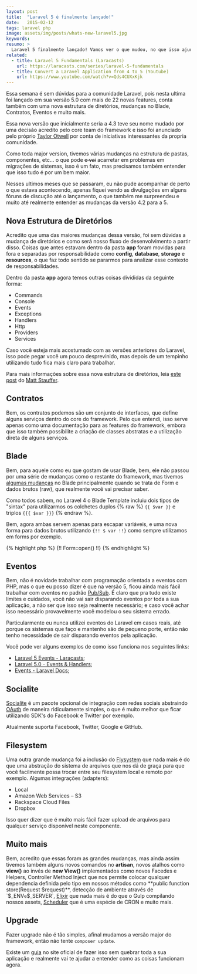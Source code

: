 ```yaml
---
layout: post
title:  "Laravel 5 é finalmente lançado!"
date:   2015-02-12
tags: laravel php
image: assets/img/posts/whats-new-laravel5.jpg
keywords:
resumo: >
  Laravel 5 finalmente lançado! Vamos ver o que mudou, no que isso ajuda em nosso workflow, quais são os novas features para nós desenvolvedores, e como fazer upgrade sem quebrar sua aplicação.
related:
  - title: Laravel 5 Fundamentals (Laracasts)
    url: https://laracasts.com/series/laravel-5-fundamentals
  - title: Convert a Laravel Application from 4 to 5 (Youtube)
    url: https://www.youtube.com/watch?v=Qds4CUXxKjk
---
```

Essa semana é sem dúvidas para a comunidade Laravel, pois nesta ultima foi lançado em sua versão 5.0 com mais de 22 novas features, conta também com uma nova estrutura de diretórios, mudanças no Blade, Contratos, Eventos e muito mais.

Essa nova versão que inicialmente seria a 4.3 teve seu nome mudado por uma decisão acredito pelo core team do framework e isso foi anunciado pelo próprio [Taylor Otwell](https://twitter.com/taylorotwell) por conta de iniciativas interessantes da propria comunidade.

Como toda major version, tivemos várias mudanças na estrutura de pastas, componentes, etc... o que pode <del>e vai</del> acarretar em problemas em migrações de sistemas, isso é um fato, mas precisamos também entender que isso tudo é por um bem maior.

Nesses ultimos meses que se passaram, eu não pude acompanhar de perto o que estava acontecendo, apenas fiquei vendo as divulgações em alguns fóruns de discução até o lançamento, o que também me surpreendeu e muito até realmente entender as mudanças da versão 4.2 para a 5.

## Nova Estrutura de Diretórios
Acredito que uma das maiores mudanças dessa versão, foi sem dúvidas a mudança de diretórios e como será nosso fluxo de desenvolvimento a partir disso. Coisas que antes estavam dentro da pasta **app** foram movidas para fora e separadas por responsabilidade como **config**, **database**, **storage** e **resources**, o que faz todo sentido se pararmos para analizar esse contexto de responsabilidades.

Dentro da pasta **app** agora temos outras coisas divididas da seguinte forma:

- Commands
- Console
- Events
- Exceptions
- Handlers
- Http
- Providers
- Services

Caso você esteja mais acostumado com as versões anteriores do Laravel, isso pode pegar você um pouco desprevinido, mas depois de um tempinho utilizando tudo fica mais claro para trabalhar.

Para mais informações sobre essa nova estrutura de diretórios, leia [este post](https://mattstauffer.co/blog/laravel-5.0-directory-structure-and-namespace) do [Matt Stauffer](https://twitter.com/stauffermatt).

## Contratos
Bem, os contratos podemos são um conjunto de interfaces, que define alguns serviços dentro do core do framework. Pelo que entendi, isso serve apenas como uma documentação para as features do framework, embora que isso também possibilite a criação de classes abstratas e a utilização direta de alguns serviços.

## Blade
Bem, para aquele como eu que gostam de usar Blade, bem, ele não passou por uma série de mudanças como o restante do framework, mas tivemos [algumas mudanças](http://laravel.com/docs/5.0/templates#other-blade-control-structures) no Blade principalmente quando se trata de Form e dados brutos (raw), que realmente você vai precisar saber.

Como todos sabem, no Laravel 4 o Blade Template incluiu dois tipos de "sintax" para utilizarmos os colchetes duplos {% raw %} `{{ $var }}` e triplos `{{{ $var }}}` {% endraw %}.

Bem, agora ambas servem apenas para escapar variáveis, e uma nova forma para dados brutos utilizando `{!! $ var !!}` como sempre utilizamos em forms por exemplo.

{% highlight php %}
{!! Form::open() !!}
{% endhighlight %}

## Eventos
Bem, não é novidade trabalhar com programação orientada a eventos com PHP, mas o que eu posso dizer é que na versão 5, ficou ainda mais fácil trabalhar com eventos no padrão [Pub/Sub](http://en.wikipedia.org/wiki/Publish%E2%80%93subscribe_pattern). É claro que pra tudo existe limites e cuidados, você não vai sair disparando eventos por toda a sua aplicação, a não ser que isso seja realmente necessário; e caso você achar isso necessário provavelmente você modelou o seu sistema errado.

Particularmente eu nunca utilizei eventos do Laravel em casos reais, até porque os sistemas que faço e mantenho são de pequeno porte, então não tenho necessidade de sair disparando eventos pela aplicação.

Você pode ver alguns exemplos de como isso funciona nos seguintes links:

- [Laravel 5 Events - Laracasts](https://laracasts.com/lessons/laravel-5-events);
- [Laravel 5.0 - Events & Handlers](https://mattstauffer.co/blog/laravel-5.0-events-and-handlers);
- [Events - Laravel Docs](http://laravel.com/docs/5.0/events);

## Socialite
[Socialite](http://laravel.com/docs/master/authentication#social-authentication) é um pacote opcional de integração com redes sociais abstraindo [OAuth](http://en.wikipedia.org/wiki/OAuth) de maneira ridiculamente simples, o que é muito melhor que ficar utilizando SDK's do Facebook e Twitter por exemplo.

Atualmente suporta Facebook, Twitter, Google e GitHub.

## Filesystem
Uma outra grande mudança foi a inclusão do [Flysystem](https://github.com/thephpleague/flysystem) que nada mais é do que uma abstração do sistema de arquivos que nos dá de graça para que você facilmente possa trocar entre seu filesystem local e remoto por exemplo. Algumas integrações (adapters):

- Local
- Amazon Web Services – S3
- Rackspace Cloud Files
- Dropbox

Isso quer dizer que é muito mais fácil fazer upload de arquivos para qualquer serviço disponível neste componente.

## Muito mais
Bem, acredito que essas foram as grandes mudanças, mas ainda assim tivemos também alguns novos comandos no **artisan**, novos atalhos como **view()** ao invés de **new View()** implementados como novos Facedes e Helpers, Controller Method Inject que nos permite colocar qualquer dependencia definida pelo tipo em nossos métodos como **public function store(Request $request)**, detecção de ambiente através de `$_ENV` e `$_SERVER`, [Elixir](http://laravel.com/docs/master/elixir) que nada mais é do que o Gulp compilando nossos assets, [Scheduler](http://laravel.com/docs/master/scheduling) que é uma espécie de CRON e muito mais.

## Upgrade
Fazer upgrade não é tão simples, afinal mudamos a versão major do framework, então não tente `composer update`.

Existe um [guia](http://laravel.com/docs/master/upgrade) no site oficial de fazer isso sem quebrar toda a sua aplicação e realmente vai te ajudar a entender como as coisas funcionam agora.
